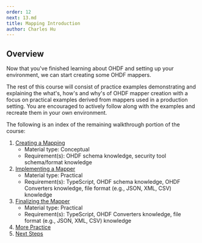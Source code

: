 ```yaml
---
order: 12
next: 13.md
title: Mapping Introduction
author: Charles Hu
---
```


## Overview

Now that you've finished learning about OHDF and setting up your environment, we can start creating some OHDF mappers.

The rest of this course will consist of practice examples demonstrating and explaining the what's, how's and why's of OHDF mapper creation with a focus on practical examples derived from mappers used in a production setting. You are encouraged to actively follow along with the examples and recreate them in your own environment.

The following is an index of the remaining walkthrough portion of the course:

1. [Creating a Mapping](./13.md)
    - Material type: Conceptual
    - Requirement(s): OHDF schema knowledge, security tool schema/format knowledge
2. [Implementing a Mapper](./14.md)
    - Material type: Practical
    - Requirement(s): TypeScript, OHDF schema knowledge, OHDF Converters knowledge, file format (e.g., JSON, XML, CSV) knowledge
3. [Finalizing the Mapper](./15.md)
    - Material type: Practical
    - Requirement(s): TypeScript, OHDF Converters knowledge, file format (e.g., JSON, XML, CSV) knowledge
4. [More Practice](./16.md)
5. [Next Steps](./17.md)
